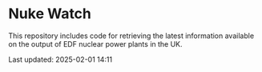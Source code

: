 # Nuke Watch

This repository includes code for retrieving the latest information available on the output of EDF nuclear power plants in the UK.

Last updated: 2025-02-01 14:11